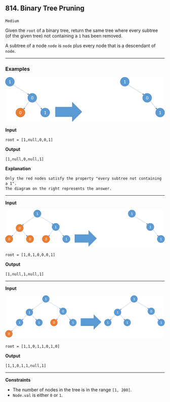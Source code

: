 ## 814. Binary Tree Pruning

`Medium`

Given the `root` of a binary tree, return the same tree where every subtree (of the given tree) not containing a `1` has been removed.

A subtree of a node `node` is `node` plus every node that is a descendant of `node`.

---

### Examples

![](1028_2.png)

**Input**
```
root = [1,null,0,0,1]
```

**Output**
```
[1,null,0,null,1]
```

**Explanation**
```
Only the red nodes satisfy the property "every subtree not containing a 1".
The diagram on the right represents the answer.
```

---

**Input**

![](1028_1.png)

```
root = [1,0,1,0,0,0,1]
```

**Output**
```
[1,null,1,null,1]
```

---

**Input**

![](1028.png)

```
root = [1,1,0,1,1,0,1,0]
```

**Output**
```
[1,1,0,1,1,null,1]
```

---

**Constraints**
* The number of nodes in the tree is in the range `[1, 200]`.
* `Node.val` is either `0` or `1`.